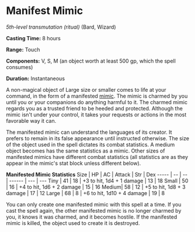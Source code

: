 # Manifest Mimic
*5th-level transmutation (ritual)* (Bard, Wizard)

**Casting Time:** 8 hours

**Range:** Touch

**Components:** V, S, M (an object worth at least 500 gp, which the spell consumes)

**Duration:** Instantaneous

A non-magical object of Large size or smaller comes to life at your command, in the form of a manifested [mimic](/Creatures/Mimic.md). The mimic is charmed by you until you or your companions do anything harmful to it. The charmed mimic regards you as a trusted friend to be heeded and protected. Although the mimic isn't under your control, it takes your requests or actions in the most favorable way it can.

The manifested mimic can understand the languages of its creator. It prefers to remain in its false appearance until instructed otherwise. The size of the object used in the spell dictates its combat statistics. A medium object becomes has the same statistics as a mimic. Other sizes of manifested mimics have different combat statistics (all statistics are as they appear in the mimic's stat block unless different below).

**Manifested Mimic Statistics**
Size  | HP | AC | Attack | Str | Dex
----- | -- | -- | ------ | --- | ---
Tiny  | 41 | 18 | +3 to hit, 1d4 + 1 damage | 13 | 18
Small | 50 | 16 | +4 to hit, 1d6 + 2 damage | 15 | 16
Medium| 58 | 12 | +5 to hit, 1d8 + 3 damage | 17 | 12
Large | 68 | 8  | +6 to hit, 1d10 + 4 damage | 19 | 8

You can only create one manifested mimic with this spell at a time. If you cast the spell again, the other manifested mimic is no longer charmed by you, it knows it was charmed, and it becomes hostile. If the manifested mimic is killed, the object used to create it is destroyed.